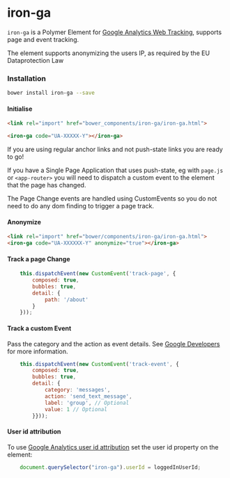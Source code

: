# iron-ga

`iron-ga` is a Polymer Element for [Google Analytics Web Tracking](https://developers.google.com/analytics/devguides/collection/analyticsjs/), supports page and event tracking.

The element supports anonymizing the users IP, as required by the EU Dataprotection Law

### Installation

```sh
bower install iron-ga --save
```


#### Initialise

```html
<link rel="import" href="bower_components/iron-ga/iron-ga.html">

<iron-ga code="UA-XXXXX-Y"></iron-ga>
```

If you are using regular anchor links and not push-state links you are ready to go!

If you have a Single Page Application that uses push-state, eg with `page.js` or `<app-router>` you will need to dispatch a custom event to the element that the page has changed.

The Page Change events are handled using CustomEvents so you do not need to do any dom finding to trigger a page track.

#### Anonymize
````html
<link rel="import" href="bower/components/iron-ga/iron-ga.html">
<iron-ga code="UA-XXXXXX-Y" anonymize="true"></iron-ga>
````

#### Track a page Change

```javascript
    this.dispatchEvent(new CustomEvent('track-page', {
        composed: true,
        bubbles: true,
        detail: {
            path: '/about'
        }
    }));
```

#### Track a custom Event
Pass the category and the action as event details. See [Google Developers](https://developers.google.com/analytics/devguides/collection/analyticsjs/events) for more information.

```javascript
    this.dispatchEvent(new CustomEvent('track-event', {
        composed: true,
        bubbles: true,
        detail: {
            category: 'messages',
            action: 'send_text_message',
            label: 'group', // Optional
            value: 1 // Optional
        }}));
```

#### User id attribution

To use [Google Analytics user id attribution](https://developers.google.com/analytics/devguides/collection/analyticsjs/user-id) set the user id property on the element:

```javascript
    document.querySelector("iron-ga").userId = loggedInUserId;
```
